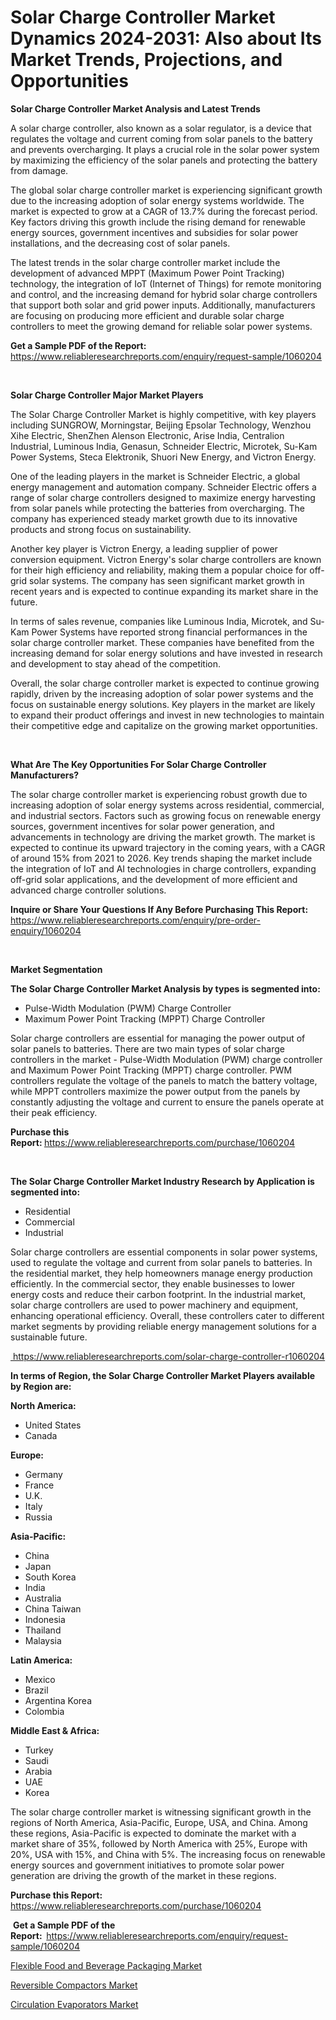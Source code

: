 <p><h1>Solar Charge Controller Market Dynamics 2024-2031: Also about Its Market Trends, Projections, and Opportunities</h1></p><p><strong>Solar Charge Controller Market Analysis and Latest Trends</strong></p>
<p><p>A solar charge controller, also known as a solar regulator, is a device that regulates the voltage and current coming from solar panels to the battery and prevents overcharging. It plays a crucial role in the solar power system by maximizing the efficiency of the solar panels and protecting the battery from damage.</p><p>The global solar charge controller market is experiencing significant growth due to the increasing adoption of solar energy systems worldwide. The market is expected to grow at a CAGR of 13.7% during the forecast period. Key factors driving this growth include the rising demand for renewable energy sources, government incentives and subsidies for solar power installations, and the decreasing cost of solar panels.</p><p>The latest trends in the solar charge controller market include the development of advanced MPPT (Maximum Power Point Tracking) technology, the integration of IoT (Internet of Things) for remote monitoring and control, and the increasing demand for hybrid solar charge controllers that support both solar and grid power inputs. Additionally, manufacturers are focusing on producing more efficient and durable solar charge controllers to meet the growing demand for reliable solar power systems.</p></p>
<p><strong>Get a Sample PDF of the Report:&nbsp;</strong> <a href="https://www.reliableresearchreports.com/enquiry/request-sample/1060204">https://www.reliableresearchreports.com/enquiry/request-sample/1060204</a></p>
<p>&nbsp;</p>
<p><strong>Solar Charge Controller Major Market Players</strong></p>
<p><p>The Solar Charge Controller Market is highly competitive, with key players including SUNGROW, Morningstar, Beijing Epsolar Technology, Wenzhou Xihe Electric, ShenZhen Alenson Electronic, Arise India, Centralion Industrial, Luminous India, Genasun, Schneider Electric, Microtek, Su-Kam Power Systems, Steca Elektronik, Shuori New Energy, and Victron Energy.</p><p>One of the leading players in the market is Schneider Electric, a global energy management and automation company. Schneider Electric offers a range of solar charge controllers designed to maximize energy harvesting from solar panels while protecting the batteries from overcharging. The company has experienced steady market growth due to its innovative products and strong focus on sustainability.</p><p>Another key player is Victron Energy, a leading supplier of power conversion equipment. Victron Energy's solar charge controllers are known for their high efficiency and reliability, making them a popular choice for off-grid solar systems. The company has seen significant market growth in recent years and is expected to continue expanding its market share in the future.</p><p>In terms of sales revenue, companies like Luminous India, Microtek, and Su-Kam Power Systems have reported strong financial performances in the solar charge controller market. These companies have benefited from the increasing demand for solar energy solutions and have invested in research and development to stay ahead of the competition.</p><p>Overall, the solar charge controller market is expected to continue growing rapidly, driven by the increasing adoption of solar power systems and the focus on sustainable energy solutions. Key players in the market are likely to expand their product offerings and invest in new technologies to maintain their competitive edge and capitalize on the growing market opportunities.</p></p>
<p>&nbsp;</p>
<p><strong>What Are The Key Opportunities For Solar Charge Controller Manufacturers?</strong></p>
<p><p>The solar charge controller market is experiencing robust growth due to increasing adoption of solar energy systems across residential, commercial, and industrial sectors. Factors such as growing focus on renewable energy sources, government incentives for solar power generation, and advancements in technology are driving the market growth. The market is expected to continue its upward trajectory in the coming years, with a CAGR of around 15% from 2021 to 2026. Key trends shaping the market include the integration of IoT and AI technologies in charge controllers, expanding off-grid solar applications, and the development of more efficient and advanced charge controller solutions.</p></p>
<p><strong>Inquire or Share Your Questions If Any Before Purchasing This Report:</strong> <a href="https://www.reliableresearchreports.com/enquiry/pre-order-enquiry/1060204">https://www.reliableresearchreports.com/enquiry/pre-order-enquiry/1060204</a></p>
<p>&nbsp;</p>
<p><strong>Market Segmentation</strong></p>
<p><strong>The Solar Charge Controller Market Analysis by types is segmented into:</strong></p>
<p><ul><li>Pulse-Width Modulation (PWM) Charge Controller</li><li>Maximum Power Point Tracking (MPPT) Charge Controller</li></ul></p>
<p><p>Solar charge controllers are essential for managing the power output of solar panels to batteries. There are two main types of solar charge controllers in the market - Pulse-Width Modulation (PWM) charge controller and Maximum Power Point Tracking (MPPT) charge controller. PWM controllers regulate the voltage of the panels to match the battery voltage, while MPPT controllers maximize the power output from the panels by constantly adjusting the voltage and current to ensure the panels operate at their peak efficiency.</p></p>
<p><strong>Purchase this Report:&nbsp;</strong><a href="https://www.reliableresearchreports.com/purchase/1060204">https://www.reliableresearchreports.com/purchase/1060204</a></p>
<p>&nbsp;</p>
<p><strong>The Solar Charge Controller Market Industry Research by Application is segmented into:</strong></p>
<p><ul><li>Residential</li><li>Commercial</li><li>Industrial</li></ul></p>
<p><p>Solar charge controllers are essential components in solar power systems, used to regulate the voltage and current from solar panels to batteries. In the residential market, they help homeowners manage energy production efficiently. In the commercial sector, they enable businesses to lower energy costs and reduce their carbon footprint. In the industrial market, solar charge controllers are used to power machinery and equipment, enhancing operational efficiency. Overall, these controllers cater to different market segments by providing reliable energy management solutions for a sustainable future.</p></p>
<p><a href="https://www.reliableresearchreports.com/solar-charge-controller-r1060204">&nbsp;https://www.reliableresearchreports.com/solar-charge-controller-r1060204</a></p>
<p><strong>In terms of Region, the Solar Charge Controller Market Players available by Region are:</strong></p>
<p>
    <p> <strong> North America: </strong>
        <ul>
            <li>United States</li>
            <li>Canada</li>
        </ul>
        </p> 
    <p> <strong> Europe: </strong>
        <ul>
            <li>Germany</li>
            <li>France</li>
            <li>U.K.</li>
            <li>Italy</li>
            <li>Russia</li>
        </ul>
        </p> 
    <p> <strong> Asia-Pacific: </strong>
        <ul>
            <li>China</li>
            <li>Japan</li>
            <li>South Korea</li>
            <li>India</li>
            <li>Australia</li>
            <li>China Taiwan</li>
            <li>Indonesia</li>
            <li>Thailand</li>
            <li>Malaysia</li>
        </ul>
        </p> 
    <p> <strong> Latin America: </strong>
        <ul>
            <li>Mexico</li>
            <li>Brazil</li>
            <li>Argentina Korea</li>
            <li>Colombia</li>
        </ul>
        </p> 
    <p> <strong> Middle East & Africa: </strong>
        <ul>
            <li>Turkey</li>
            <li>Saudi</li>
            <li>Arabia</li>
            <li>UAE</li>
            <li>Korea</li>
        </ul>
    </p>
    </p>
<p><p>The solar charge controller market is witnessing significant growth in the regions of North America, Asia-Pacific, Europe, USA, and China. Among these regions, Asia-Pacific is expected to dominate the market with a market share of 35%, followed by North America with 25%, Europe with 20%, USA with 15%, and China with 5%. The increasing focus on renewable energy sources and government initiatives to promote solar power generation are driving the growth of the market in these regions.</p></p>
<p><strong>Purchase this Report: </strong><a href="https://www.reliableresearchreports.com/purchase/1060204">https://www.reliableresearchreports.com/purchase/1060204</a></p>
<p>&nbsp;<strong>Get a Sample PDF of the Report:&nbsp;&nbsp;</strong><a href="https://www.reliableresearchreports.com/enquiry/request-sample/1060204">https://www.reliableresearchreports.com/enquiry/request-sample/1060204</a></p>
<p><strong></strong></p>
<p><p><a href="https://medium.com/@garyshaw626/global-flexible-food-and-beverage-packaging-market-is-projected-to-grow-at-a-cagr-of-4-2-8dc5730801e9">Flexible Food and Beverage Packaging Market</a></p><p><a href="https://medium.com/@janetchuaf36/reversible-compactors-market-a-global-and-regional-analysis-focus-on-region-country-level-5d3821b02229">Reversible Compactors Market</a></p><p><a href="https://medium.com/@graciakennyta2311/circulation-evaporators-market-investigation-industry-evolution-and-forecast-till-2031-08d4b3d665a9">Circulation Evaporators Market</a></p></p>